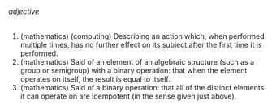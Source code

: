 ###### adjective

1. (mathematics) (computing) Describing an action which, when performed multiple times, has no further effect on its subject after the first time it is performed.
2. (mathematics) Said of an element of an algebraic structure (such as a group or semigroup) with a binary operation: that when the element operates on itself, the result is equal to itself.
3. (mathematics) Said of a binary operation: that all of the distinct elements it can operate on are idempotent (in the sense given just above).